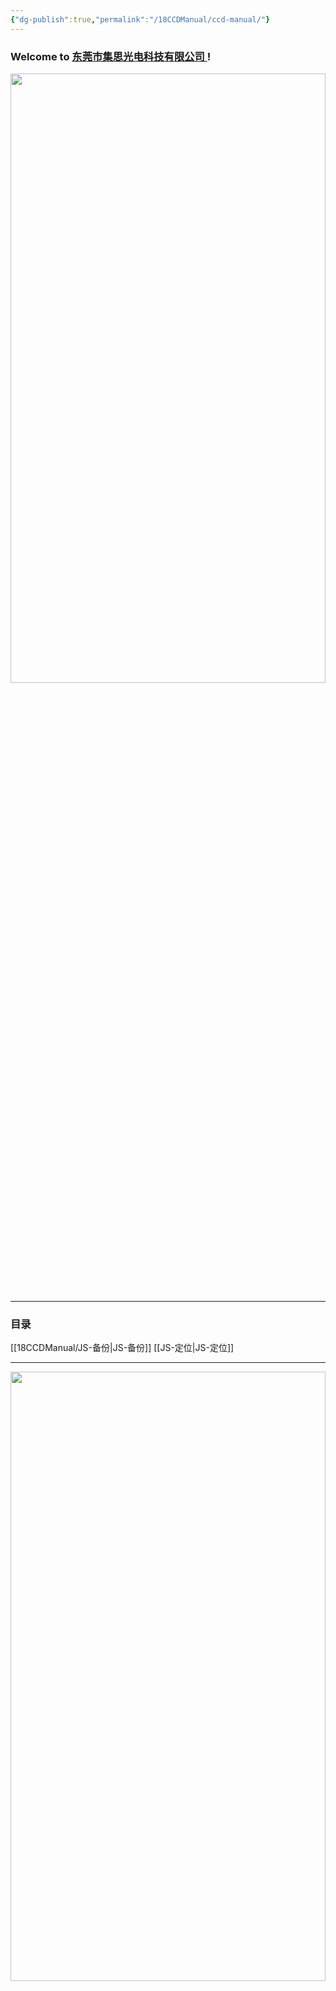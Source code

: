```yaml
---
{"dg-publish":true,"permalink":"/18CCDManual/ccd-manual/"}
---
```


### Welcome to [东莞市集思光电科技有限公司 ](https://jisicn.top) ! 

<div align="center"><img src="https://tc.jisicn.top/img/202303301656475.jpg" width="100%" height="50%"></img></div>

---

### 目录
[[18CCDManual/JS-备份\|JS-备份]]
[[JS-定位\|JS-定位]]


---

<div align="center"><img src="https://tc.jisicn.top/img/202304122151817.JPG" width="100%" height="50%"></img></div>

---

<center><a href="Https://www.jisicn.top" target="_blank">东莞集思光电科技有限公司</a></center>
<center><a href="Https://www.jisicn.top" target="_blank">https://www.jisicn.top</a></center>
<center><a href="Https://www.dgjisi.eu.org" target="_blank">https://www.dgjisi.eu.org</a></center>

---

<div align='center' ><font size='50'><b>End Thanks</b></font></div>